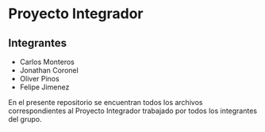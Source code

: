 # Proyecto Integrador
## Integrantes 
+ Carlos Monteros
+ Jonathan Coronel
+ Oliver Pinos
+ Felipe Jimenez

En el presente repositorio se encuentran todos los archivos correspondientes al Proyecto Integrador trabajado por todos los integrantes del grupo.
